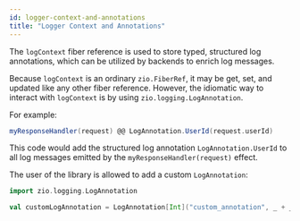 ```yaml
---
id: logger-context-and-annotations
title: "Logger Context and Annotations"
---
```


The `logContext` fiber reference is used to store typed, structured log
annotations, which can be utilized by backends to enrich log messages.

Because `logContext` is an ordinary `zio.FiberRef`, it may be get, set,
and updated like any other fiber reference. However, the idiomatic way to
interact with `logContext` is by using `zio.logging.LogAnnotation`.

For example:

[//]: # (TODO: make snippet type-checked using mdoc)

```scala
myResponseHandler(request) @@ LogAnnotation.UserId(request.userId)
```

This code would add the structured log annotation `LogAnnotation.UserId`
to all log messages emitted by the `myResponseHandler(request)` effect.

The user of the library is allowed to add a custom `LogAnnotation`:

```scala mdoc:silent
import zio.logging.LogAnnotation

val customLogAnnotation = LogAnnotation[Int]("custom_annotation", _ + _, _.toString)
```
